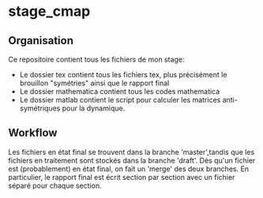 # stage_cmap

## Organisation
Ce repositoire contient tous les fichiers de mon stage:
  - Le dossier tex contient tous les fichiers tex, plus précisément le brouillon "symétries" ainsi que le rapport final
  - Le dossier mathematica contient tous les codes mathematica
  - Le dossier matlab contient le script pour calculer les matrices anti-symétriques pour la dynamique.

## Workflow
Les fichiers en état final se trouvent dans la branche 'master',tandis que les fichiers en traitement sont stockés dans la branche 'draft'. Dès qu'un fichier est (probablement) en état final, on fait un 'merge' des deux branches. En particulier, le rapport final est écrit section par section avec un fichier séparé pour chaque section.
